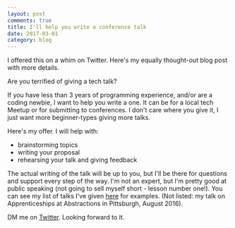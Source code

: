 ```yaml
---
layout: post
comments: true
title: I'll help you write a conference talk
date: 2017-03-01
category: blog
---
```

I offered this on a whim on Twitter. Here's my equally thought-out blog post with more details.

Are you terrified of giving a tech talk?

If you have less than 3 years of programming experience, and/or are a coding newbie, I want to help you write a one. It can be for a local tech Meetup or for submitting to conferences. I don't care where you give it, I just want more beginner-types giving more talks.

Here's my offer. I will help with:
- brainstorming topics
- writing your proposal
- rehearsing your talk and giving feedback

The actual writing of the talk will be up to you, but I'll be there for questions and support every step of the way. I'm not an expert, but I'm pretty good at public speaking (not going to sell myself short - lesson number one!). You can see my list of talks I've given [here](http://rachelkrantz.com/talks/) for examples. (Not listed: my talk on Apprenticeships at Abstractions in Pittsburgh, August 2016).

DM me on [Twitter](https://twitter.com/rustbeltrachel). Looking forward to it.
